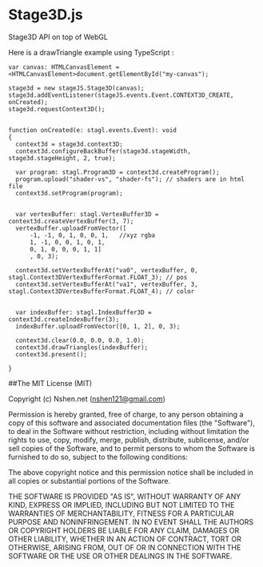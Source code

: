 Stage3D.js
=====

Stage3D API on top of WebGL


Here is a drawTriangle example using TypeScript :

	var canvas: HTMLCanvasElement = <HTMLCanvasElement>document.getElementById("my-canvas");

    stage3d = new stageJS.Stage3D(canvas);
    stage3d.addEventListener(stageJS.events.Event.CONTEXT3D_CREATE, onCreated);
    stage3d.requestContext3D();
  
  
	function onCreated(e: stagl.events.Event): void
	{
	  context3d = stage3d.context3D;
	  context3d.configureBackBuffer(stage3d.stageWidth, stage3d.stageHeight, 2, true);
	
	  var program: stagl.Program3D = context3d.createProgram();
	  program.upload("shader-vs", "shader-fs"); // shaders are in html file
	  context3d.setProgram(program);
	
	
	  var vertexBuffer: stagl.VertexBuffer3D = context3d.createVertexBuffer(3, 7);
	  vertexBuffer.uploadFromVector([
	      -1, -1, 0, 1, 0, 0, 1,   //xyz rgba
	      1, -1, 0, 0, 1, 0, 1,
	      0, 1, 0, 0, 0, 1, 1]
	      , 0, 3);
	
	  context3d.setVertexBufferAt("va0", vertexBuffer, 0, stagl.Context3DVertexBufferFormat.FLOAT_3); // pos
	  context3d.setVertexBufferAt("va1", vertexBuffer, 3, stagl.Context3DVertexBufferFormat.FLOAT_4); // color
	
	
	  var indexBuffer: stagl.IndexBuffer3D = context3d.createIndexBuffer(3);
	  indexBuffer.uploadFromVector([0, 1, 2], 0, 3);
	
	  context3d.clear(0.0, 0.0, 0.0, 1.0);
	  context3d.drawTriangles(indexBuffer);
	  context3d.present();
	
	}

##The MIT License (MIT)

Copyright (c) Nshen.net (nshen121@gmail.com)

Permission is hereby granted, free of charge, to any person obtaining a copy
of this software and associated documentation files (the "Software"), to deal
in the Software without restriction, including without limitation the rights
to use, copy, modify, merge, publish, distribute, sublicense, and/or sell
copies of the Software, and to permit persons to whom the Software is
furnished to do so, subject to the following conditions:

The above copyright notice and this permission notice shall be included in
all copies or substantial portions of the Software.

THE SOFTWARE IS PROVIDED "AS IS", WITHOUT WARRANTY OF ANY KIND, EXPRESS OR
IMPLIED, INCLUDING BUT NOT LIMITED TO THE WARRANTIES OF MERCHANTABILITY,
FITNESS FOR A PARTICULAR PURPOSE AND NONINFRINGEMENT. IN NO EVENT SHALL THE
AUTHORS OR COPYRIGHT HOLDERS BE LIABLE FOR ANY CLAIM, DAMAGES OR OTHER
LIABILITY, WHETHER IN AN ACTION OF CONTRACT, TORT OR OTHERWISE, ARISING FROM,
OUT OF OR IN CONNECTION WITH THE SOFTWARE OR THE USE OR OTHER DEALINGS IN
THE SOFTWARE.